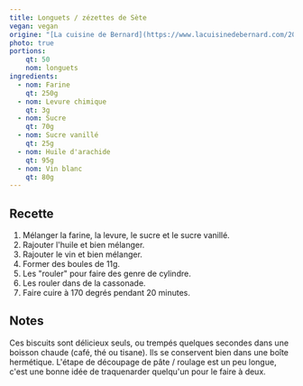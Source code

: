 ```yaml
---
title: Longuets / zézettes de Sète
vegan: vegan
origine: "[La cuisine de Bernard](https://www.lacuisinedebernard.com/2016/12/zezettes-de-sete.html)"
photo: true
portions:
    qt: 50
    nom: longuets
ingredients:
  - nom: Farine
    qt: 250g
  - nom: Levure chimique
    qt: 3g
  - nom: Sucre
    qt: 70g
  - nom: Sucre vanillé
    qt: 25g
  - nom: Huile d'arachide
    qt: 95g
  - nom: Vin blanc
    qt: 80g
---
```


Recette
-------

1. Mélanger la farine, la levure, le sucre et le sucre vanillé.
2. Rajouter l'huile et bien mélanger.
3. Rajouter le vin et bien mélanger.
4. Former des boules de 11g.
5. Les "rouler" pour faire des genre de cylindre.
6. Les rouler dans de la cassonade.
7. Faire cuire à 170 degrés pendant 20 minutes.

Notes
-----

Ces biscuits sont délicieux seuls, ou trempés quelques secondes dans une boisson chaude (café, thé ou tisane).
Ils se conservent bien dans une boîte hermétique.
L'étape de découpage de pâte / roulage est un peu longue, c'est une bonne idée de traquenarder quelqu'un pour le faire à deux.
